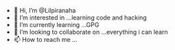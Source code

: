 - 👋 Hi, I’m @Lilpiranaha
- 👀 I’m interested in ...learning code and hacking
- 🌱 I’m currently learning ...GPG
- 💞️ I’m looking to collaborate on ...everything i can learn
- 📫 How to reach me ...

<!---
Lilpiranaha/Lilpiranaha is a ✨ special ✨ repository because its `README.md` (this file) appears on your GitHub profile.
You can click the Preview link to take a look at your changes.
--->
